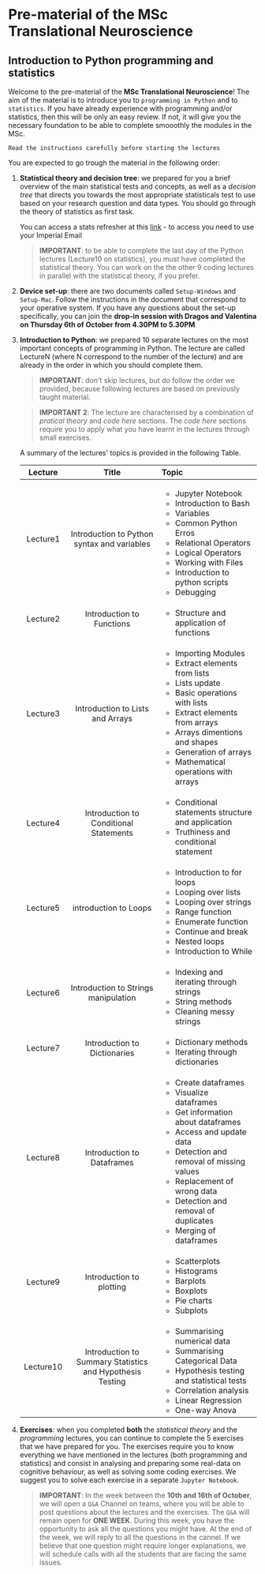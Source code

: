 # Pre-material of the MSc Translational Neuroscience
## Introduction to Python programming and statistics

Welcome to the pre-material of the **MSc Translational Neuroscience**! The aim of the material is to introduce you to `programming in Python` and to `statistics`. If you have already experience with programming and/or statistics, then this will be only an easy review. If not, it will give you the necessary foundation to be able to complete smooothly the modules in the MSc.
```
Read the instructions carefully before starting the lectures
```

You are expected to go trough the material in the following order:

1. **Statistical theory and decision tree**: we prepared for you a brief overview of the main statistical tests and concepts, as well as a *decision tree* that directs you towards the most appropriate statisticals test to use based on your research question and data types. You should go through the theory of statistics as first task.

    You can access a stats refresher at this [link](https://tinyurl.com/SEDICL) - to access you need to use your Imperial Email

    > **IMPORTANT**: to be able to complete the last day of the Python lectures (Lecture10 on statistics), you must have completed the statistical theory. You can work on the the other 9 coding lectures in parallel with the statistical theory, if you prefer.

2. **Device set-up**: there are two documents called `Setup-Windows` and `Setup-Mac`. Follow the instructions in the document that correspond to your operative system. If you have any questions about the set-up specifically, you can join the **drop-in session with Dragos and Valentina on Thursday 6th of October from 4.30PM to 5.30PM**

3. **Introduction to Python**: we prepared 10 separate lectures on the most important concepts of programming in Python. The lecture are called LectureN (where N correspond to the number of the lecture) and are already in the order in which you should complete them.
    > **IMPORTANT**: don't skip lectures, but do follow the order we provided, because following lectures are based on previously taught material.

    > **IMPORTANT 2**: The lecture are characterised by a combination of *pratical theory* and *code here* sections. The *code here* sections require you to apply what you have learnt in the lectures through small exercises.

    A summary of the lectures' topics is provided in the following Table.

    | Lecture | Title | Topic |
    | :---: | :---: |:--- |
    | Lecture1 | Introduction to Python syntax and variables | <ul><li>Jupyter Notebook</li><li>Introduction to Bash</li><li>Variables</li><li>Common Python Erros </li><li>Relational Operators</li><li>Logical Operators</li><li>Working with Files</li><li>Introduction to python scripts</li><li>Debugging </li></ul> |
    | Lecture2 | Introduction to Functions |<ul><li>Structure and application of functions</li> </ul>|
    | Lecture3 | Introduction to Lists and Arrays |<ul><li>Importing Modules</li><li>Extract elements from lists</li><li>Lists update</li><li>Basic operations with lists</li><li>Extract elements from arrays</li><li>Arrays dimentions and shapes</li><li>Generation of arrays</li><li>Mathematical operations with arrays</li> </ul> |
    | Lecture4| Introduction to Conditional Statements| <ul><li>Conditional statements structure and application</li><li>Truthiness and conditional statement</li> </ul>|
    | Lecture5| introduction to Loops | <ul><li>Introduction to for loops</li><li>Looping over lists</li><li>Looping over strings</li><li>Range function</li><li>Enumerate function</li><li>Continue and break</li><li>Nested loops</li><li>Introduction to While</li> </ul> |
    | Lecture6 | Introduction to Strings manipulation | <ul><li>Indexing and iterating through strings</li><li>String methods</li><li>Cleaning messy strings</li> </ul> |
    | Lecture7 | Introduction to Dictionaries | <ul><li>Dictionary methods</li><li>Iterating through dictionaries</li> </ul> |
    | Lecture8 | Introduction to Dataframes | <ul><li> Create dataframes</li><li>Visualize dataframes</li><li>Get information about dataframes</li><li>Access and update data</li><li>Detection and removal of missing values</li><li>Replacement of wrong data</li><li>Detection and removal of duplicates</li><li>Merging of dataframes</li> </ul> |
    | Lecture9 | Introduction to plotting | <ul><li>Scatterplots</li><li>Histograms</li><li>Barplots</li><li>Boxplots</li><li>Pie charts</li><li>Subplots</li> </ul> |
    | Lecture10 | Introduction to Summary Statistics and Hypothesis Testing | <ul><li>Summarising numerical data</li><li>Summarising Categorical Data</li><li>Hypothesis testing and statistical tests</li><li>Correlation analysis</li><li>Linear Regression</li><li>One-way Anova</li> </ul> |

4. **Exercises**: when you completed **both** the *statistical theory* and the *programming* lectures, you can continue to complete the 5 exercises that we have prepared for you. The exercises require you to know everything we have mentioned in the lectures (both programming and statistics) and consist in analysing and preparing some real-data on cognitive behaviour, as well as solving some coding exercises. We suggest you to solve each exercise in a separate `Jupyter Notebook`. 


    > **IMPORTANT**: In the week between the **10th and 16th of October**, we will open a `Q&A` Channel on teams, where you will be able to post questions about the lectures and the exercises. The `Q&A` will remain open for **ONE WEEK**. During this week, you have the opportunity to ask all the questions you might have. At the end of the week, we will reply to all the questions in the cannel. If we believe that one question might require longer explanations, we will schedule calls with all the students that are facing the same issues.
